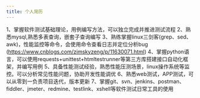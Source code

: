 ```yaml
---
title: 个人简历
---
```


1、掌握软件测试基础理论，用例编写方法，可以独立完成并推进测试流程
2、熟悉mysql,熟悉多表查询，嵌套子查询编写
3、熟练掌握linux三剑客(grep、sed、awk)，性能监控等命令，会使用命令查看日志并定位分析bug
   (https://www.cnblogs.com/zimskyzeng/p/11630071.html)
4、掌握python语言，可以使用requests+unittest+htmltestrunner等第三方库搭建接口自动化框架，并编写用例
5、具备性能测试经验，熟悉性能压测场景，linux操作系统等监控。可以分析常见性能问题，协助开发性能调优
6、熟悉web测试，APP测试，可以从零到一负责项目迭代，版本更新
7、掌握git、svn、jenkins、postman、fiddler、jmeter、redmine、testlink、xshell等软件测试日常工具的使用